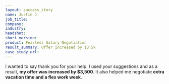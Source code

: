 ```yaml
---
layout: success_story
name: Justin J.
job_title: 
company: 
industry: 
headshot: 
short_version: 
product: Fearless Salary Negotiation
result_summary: Offer increased by $3.5k
case_study_url: 
---
```


I wanted to say thank you for your help. I used your suggestions and as a result, **my offer was increased by $3,500**. It also helped me negotiate **extra vacation time and a flex work week**.